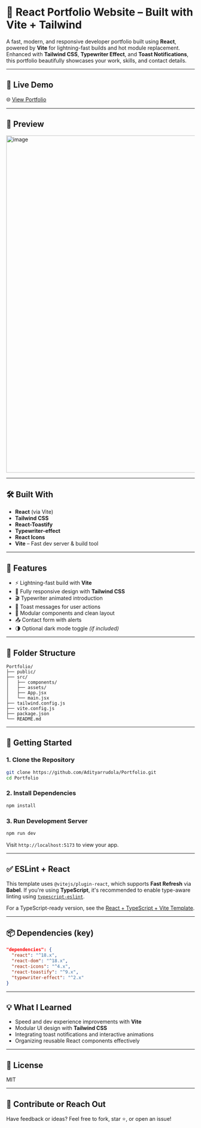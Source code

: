# 🚀 React Portfolio Website – Built with Vite + Tailwind

A fast, modern, and responsive developer portfolio built using **React**, powered by **Vite** for lightning-fast builds and hot module replacement. Enhanced with **Tailwind CSS**, **Typewriter Effect**, and **Toast Notifications**, this portfolio beautifully showcases your work, skills, and contact details.

---

## 🔗 Live Demo

🌐 [View Portfolio](https://adityarrudola.github.io/Portfolio/)

---

## 📸 Preview
<img width="1917" height="902" alt="image" src="https://github.com/user-attachments/assets/3e6cde7a-07a7-49ab-88fe-88e3b647f68e" />


---

## 🛠️ Built With

- **React** (via Vite)
- **Tailwind CSS**  
- **React-Toastify**  
- **Typewriter-effect**  
- **React Icons**
- **Vite** – Fast dev server & build tool  

---

## 📂 Features

- ⚡ Lightning-fast build with **Vite**
- 📱 Fully responsive design with **Tailwind CSS**
- 🎬 Typewriter animated introduction
- 🔔 Toast messages for user actions
- 📌 Modular components and clean layout
- 📤 Contact form with alerts
- 🌗 Optional dark mode toggle *(if included)*

---

## 📁 Folder Structure

```
Portfolio/
├── public/
├── src/
│   ├── components/
│   ├── assets/
│   ├── App.jsx
│   └── main.jsx
├── tailwind.config.js
├── vite.config.js
├── package.json
└── README.md
```

---

## 🚀 Getting Started

### 1. Clone the Repository
```bash
git clone https://github.com/Adityarrudola/Portfolio.git
cd Portfolio
```

### 2. Install Dependencies
```bash
npm install
```

### 3. Run Development Server
```bash
npm run dev
```

Visit `http://localhost:5173` to view your app.

---

## ✅ ESLint + React

This template uses `@vitejs/plugin-react`, which supports **Fast Refresh** via **Babel**. If you're using **TypeScript**, it's recommended to enable type-aware linting using [`typescript-eslint`](https://typescript-eslint.io).

For a TypeScript-ready version, see the [React + TypeScript + Vite Template](https://github.com/vitejs/vite/tree/main/packages/create-vite/template-react-ts).

---

## 📦 Dependencies (key)

```json
"dependencies": {
  "react": "^18.x",
  "react-dom": "^18.x",
  "react-icons": "^4.x",
  "react-toastify": "^9.x",
  "typewriter-effect": "^2.x"
}
```

---

## 💡 What I Learned

- Speed and dev experience improvements with **Vite**
- Modular UI design with **Tailwind CSS**
- Integrating toast notifications and interactive animations
- Organizing reusable React components effectively

---

## 🧾 License

MIT

---

## 🙌 Contribute or Reach Out

Have feedback or ideas? Feel free to fork, star ⭐, or open an issue!

